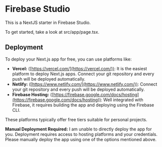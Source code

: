 # Firebase Studio

This is a NextJS starter in Firebase Studio.

To get started, take a look at src/app/page.tsx.

## Deployment

To deploy your Next.js app for free, you can use platforms like:

*   **Vercel:** ([https://vercel.com/](https://vercel.com/)): It is the easiest platform to deploy Next.js apps. Connect your git repository and every push will be deployed automatically.
*   **Netlify:** ([https://www.netlify.com/](https://www.netlify.com/)): Connect your git repository and every push will be deployed automatically.
*   **Firebase Hosting:** ([https://firebase.google.com/docs/hosting](https://firebase.google.com/docs/hosting)): Well integrated with Firebase, it requires building the app and deploying using the Firebase CLI.

These platforms typically offer free tiers suitable for personal projects.

**Manual Deployment Required:** I am unable to directly deploy the app for you. Deployment requires access to hosting platforms and your credentials. Please manually deploy the app using one of the options mentioned above.
